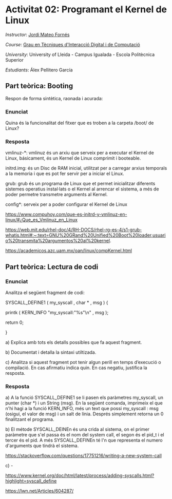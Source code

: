 
# Activitat 02: Programant el Kernel de Linux

*Instructor*: [Jordi Mateo Fornés](http:jordimateofornes.com)

*Course*: [Grau en Tècniques d'Interacció Digital i de Computació](http://www.grauinteraccioicomputacio.udl.cat/ca/index.html)

*University*: University of Lleida - Campus Igualada - Escola Politècnica Superior

*Estudiants*: Álex Pellitero García

## Part teòrica: Booting

Respon de forma sintètica, raonada i acurada:

### Enunciat
Quina és la funcionalitat del fitxer que es troben a la carpeta /boot/ de Linux?

### Resposta
vmlinuz-*: vmlinuz és un arxiu que serveix per a executar el Kernel de Linux, básicament, és un Kernel de Linux comprimit i booteable.

initrd.img: és un Disc de RAM inicial, utilitzat per a carregar arxius temporals a la memoria i que es pot fer servir per a iniciar el Linux.

grub: grub és un programa de Linux que et permet inicialitzar diferents sistemes operatius instal·lats o el Kernel al arrencar el sistema, a més de poder permetre transmetre arguments al Kernel.

config*: serveix per a poder configurar el Kernel de Linux


https://www.compuhoy.com/que-es-initrd-y-vmlinuz-en-linux/#¿Que_es_Vmlinuz_en_Linux

https://web.mit.edu/rhel-doc/4/RH-DOCS/rhel-rg-es-4/s1-grub-whatis.html#:~:text=GNU%20GRand%20Unified%20Boot%20loader,usuario%20transmita%20argumentos%20al%20kernel.

https://academicos.azc.uam.mx/oan/linux/compKernel.html

## Part teòrica: Lectura de codi

### Enunciat
Analitza el següent fragment de codi:

SYSCALL_DEFINE1 ( my_syscall , char * , msg ) {

  printk ( KERN_INFO "my_syscall:\"%s\"\n" , msg );
  
  return 0;
  
}

a) Explica amb tots els detalls possibles que fa aquest fragment.

b) Documentat i detalla la sintaxi utiltizada.

c) Analitza si aquest fragment pot tenir algun perill en temps d’execució o compilació. En cas
afirmatiu indica quin. En cas negatiu, justifica la resposta.

### Resposta
a) A la funció SYSCALL_DEFINE1 se li pasen els paràmetres my_syscall, un punter (char *) i un String (msg). En la següent comanda, imprimeix el que n'hi hagi  a la funció KERN_INFO, més un text que possi my_syscall : msg (osigui, el valor de msg) i un salt de línia. Després simplement retorna un 0 finalitzant el programa.

b) El métode SYSCALL_DEINEn és una crida al sistema, on el primer paràmetre que s'el passa és el nom del system call, el segon és el pid_t i el tercer és el pid. A més SYSCALL_DEFINEn té l'n que representa el numero d'arguments que tindrà el sistema.

https://stackoverflow.com/questions/17751216/writing-a-new-system-call

c) -

https://www.kernel.org/doc/html/latest/process/adding-syscalls.html?highlight=syscall_define

https://lwn.net/Articles/604287/
